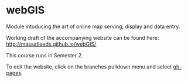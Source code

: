 webGIS
======

Module intoducing the art of online map serving, display and data entry.

Working draft of the accompanying website can be found here: http://massatleeds.github.io/webGIS/

This course runs in Semester 2.

To edit the website, click on the branches pulldown menu and select [gh-pages](https://github.com/MassAtLeeds/webGIS/tree/gh-pages).
